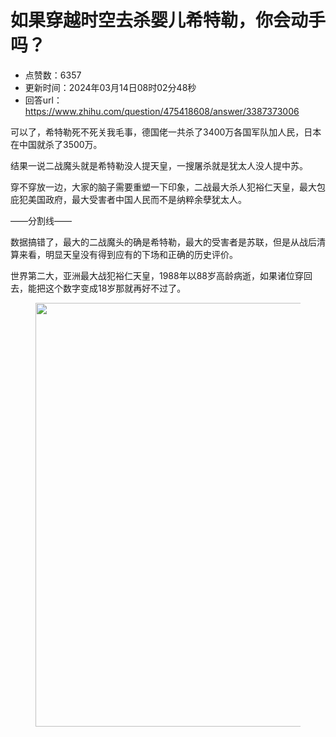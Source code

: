 # 如果穿越时空去杀婴儿希特勒，你会动手吗？
- 点赞数：6357
- 更新时间：2024年03月14日08时02分48秒
- 回答url：https://www.zhihu.com/question/475418608/answer/3387373006
<body>
 <p data-pid="jSSIE3TC">可以了，希特勒死不死关我毛事，德国佬一共杀了3400万各国军队加人民，日本在中国就杀了3500万。</p>
 <p data-pid="alXkHw4F">结果一说二战魔头就是希特勒没人提天皇，一搜屠杀就是犹太人没人提中苏。</p>
 <p data-pid="spsM6Rl5">穿不穿放一边，大家的脑子需要重塑一下印象，二战最大杀人犯裕仁天皇，最大包庇犯美国政府，最大受害者中国人民而不是纳粹余孽犹太人。</p>
 <p data-pid="jjXDD1CO">——分割线——</p>
 <p data-pid="y2Yxp2N7">数据搞错了，最大的二战魔头的确是希特勒，最大的受害者是苏联，但是从战后清算来看，明显天皇没有得到应有的下场和正确的历史评价。</p>
 <p data-pid="4PgO5eUx">世界第二大，亚洲最大战犯裕仁天皇，1988年以88岁高龄病逝，如果诸位穿回去，能把这个数字变成18岁那就再好不过了。</p>
 <figure data-size="normal">
  <img src="https://picx.zhimg.com/50/v2-f0fb122e319d7df1fe529aa8a32fabaf_720w.jpg?source=1940ef5c" data-rawwidth="678" data-rawheight="865" data-size="normal" data-original-token="v2-ca45a64273a4343b01b9a71d68044fe2" data-default-watermark-src="https://picx.zhimg.com/50/v2-fe827b8f7d55bba985a9231b5ce67f4f_720w.jpg?source=1940ef5c" class="origin_image zh-lightbox-thumb" width="678" data-original="https://picx.zhimg.com/v2-f0fb122e319d7df1fe529aa8a32fabaf_r.jpg?source=1940ef5c">
 </figure>
 <p></p>
</body>